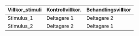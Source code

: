 |Villkor_stimuli |Kontrollvillkor. |Behandlingsvillkor |
|:---------------|:----------------|:------------------|
|Stimulus_1      |Deltagare 1      |Deltagare 2        |
|Stimulus_2      |Deltagare 2      |Deltagare 1        |
